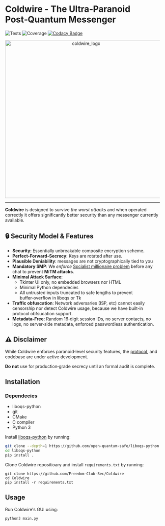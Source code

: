 # Coldwire - The Ultra‑Paranoid Post‑Quantum Messenger
![Tests](https://github.com/Freedom-Club-Sec/Coldwire/actions/workflows/tests.yml/badge.svg)  ![Coverage](https://coveralls.io/repos/github/Freedom-Club-Sec/Coldwire/badge.svg?branch=main) [![Codacy Badge](https://app.codacy.com/project/badge/Grade/1c34011b18284a3cb349ffe5415eea53)](https://app.codacy.com/gh/Freedom-Club-Sec/Coldwire/dashboard)
<p align="center">
<img width="512" height="512" alt="coldwire_logo" src="https://github.com/user-attachments/assets/39dc58f4-c078-429a-8cc7-f489383c80ed" />
</p>

---

**Coldwire** is designed to survive *the worst attacks* and when operated correctly it offers significantly better security than any messenger currently available.

## 🔒 Security Model & Features
- **Security**: Essentially unbreakable composite encryption scheme.
- **Perfect-Forward-Secrecy**: Keys are rotated after use.
- **Plausible Deniability**: messages are not cryptographically tied to you
- **Mandatory SMP**: We *enforce* [Socialist millionaire problem](https://en.wikipedia.org/wiki/Socialist_millionaire_problem) before any chat to prevent **MiTM attacks**.  
- **Minimal Attack Surface**:  
  - Tkinter UI only, no embedded browsers nor HTML
  - Minimal Python dependecies
  - All untrusted inputs truncated to safe lengths to prevent buffer‑overflow in liboqs or Tk  
- **Traffic obfuscation**: Network adversaries (ISP, etc) cannot easily censorship nor detect Coldwire usage, because we have built-in protocol obfsucation support.
- **Metadata‑Free**: Random 16‑digit session IDs, no server contacts, no logs, no server‑side metadata, enforced passwordless authentication.

## ⚠️ Disclaimer
While Coldwire enforces paranoid‑level security features, the [protocol](https://github.com/Freedom-Club-Sec/Coldwire/blob/main/PROTOCOL.md), and codebase are under active development.

**Do not** use for production‑grade secrecy until an formal audit is complete.

## Installation
### Dependecies
- liboqs-python
- git
- CMake
- C compiler
- Python 3
  
Install [liboqs-python](https://github.com/open-quantum-safe/liboqs-python/) by running:
```sh
git clone --depth=1 https://github.com/open-quantum-safe/liboqs-python
cd liboqs-python
pip install .
```

Clone Coldwire repositioary and install `requirements.txt` by running:
```
git clone https://github.com/Freedom-Club-Sec/Coldwire
cd Coldwire
pip install -r requirements.txt
```

## Usage
Run Coldwire's GUI using:
```sh
python3 main.py
```
